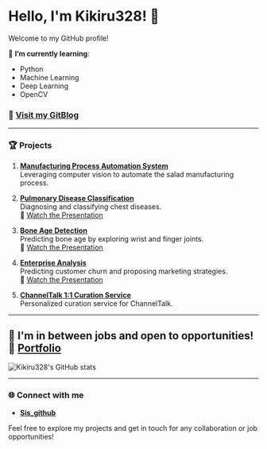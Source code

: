 <!-- 
**kikiru328/kikiru328** is a ✨ _special_ ✨ repository because its `README.md` (this file) appears on your GitHub profile.
     
Here are some ideas to get you started:

이직준비.>!  
- 🔭 
- 🌱 I’m currently learning python, machine_learning, deep_learning, OpenCV
- 👯    
- 🤔 
- 💬  ㅍㅎ호
- 📫 How to reach me: ...
- 😄 Pronouns: ...
- ⚡ Fun fact: ...

 
-->

# Hello, I'm Kikiru328! 👋

Welcome to my GitHub profile!

🌱 **I’m currently learning**:  
- Python
- Machine Learning
- Deep Learning
- OpenCV

### 📘 [Visit my GitBlog](https://kikiru328.github.io/)

---

### 🏆 Projects

1. **[Manufacturing Process Automation System](https://github.com/kikiru328/Manufacturing_System)**  
   Leveraging computer vision to automate the salad manufacturing process.

2. **[Pulmonary Disease Classification](https://github.com/Pleasant-riot/Lung-Disease-Detection)**  
   Diagnosing and classifying chest diseases.  
   🎥 [Watch the Presentation](https://youtu.be/gc5cR3-ZZi8)

3. **[Bone Age Detection](https://github.com/kikiru328/Bone_Detection)**  
   Predicting bone age by exploring wrist and finger joints.  
   🎥 [Watch the Presentation](https://youtu.be/jb-c89PaKHg)

4. **[Enterprise Analysis](https://github.com/kikiru328/enterprise_analysis)**  
   Predicting customer churn and proposing marketing strategies.  
   🎥 [Watch the Presentation](https://youtu.be/GAzX1vdpVyQ)

5. **[ChannelTalk 1:1 Curation Service](https://github.com/kikiru328/ChannelTalKCuration)**  
   Personalized curation service for ChannelTalk.

---

🔭 **I'm in between jobs and open to opportunities!**
🤔 **[Portfolio](https://danielkim328.notion.site/aaed8dc76adb41659034f13d3242edc7?pvs=4)**
---

![Kikiru328's GitHub stats](https://github-readme-stats.vercel.app/api?username=kikiru328&theme=tokyonight&show_icons=true)

---

### 🌐 Connect with me

- **[Sis_github](https://github.com/monicakim89)**

Feel free to explore my projects and get in touch for any collaboration or job opportunities!
